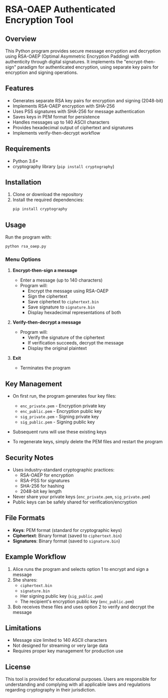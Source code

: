# RSA-OAEP Authenticated Encryption Tool

## Overview

This Python program provides secure message encryption and decryption using RSA-OAEP (Optimal Asymmetric Encryption Padding) with authenticity through digital signatures. It implements the "encrypt-then-sign" paradigm for authenticated encryption, using separate key pairs for encryption and signing operations.

## Features

- Generates separate RSA key pairs for encryption and signing (2048-bit)
- Implements RSA-OAEP encryption with SHA-256
- Uses PSS signatures with SHA-256 for message authentication
- Saves keys in PEM format for persistence
- Handles messages up to 140 ASCII characters
- Provides hexadecimal output of ciphertext and signatures
- Implements verify-then-decrypt workflow

## Requirements

- Python 3.6+
- cryptography library (`pip install cryptography`)

## Installation

1. Clone or download the repository
2. Install the required dependencies:
   ```bash
   pip install cryptography
   ```

## Usage

Run the program with:
```bash
python rsa_oaep.py
```

### Menu Options

1. **Encrypt-then-sign a message**
   - Enter a message (up to 140 characters)
   - Program will:
     - Encrypt the message using RSA-OAEP
     - Sign the ciphertext
     - Save ciphertext to `ciphertext.bin`
     - Save signature to `signature.bin`
     - Display hexadecimal representations of both

2. **Verify-then-decrypt a message**
   - Program will:
     - Verify the signature of the ciphertext
     - If verification succeeds, decrypt the message
     - Display the original plaintext

3. **Exit**
   - Terminates the program

## Key Management

- On first run, the program generates four key files:
  - `enc_private.pem` - Encryption private key
  - `enc_public.pem` - Encryption public key
  - `sig_private.pem` - Signing private key
  - `sig_public.pem` - Signing public key

- Subsequent runs will use these existing keys
- To regenerate keys, simply delete the PEM files and restart the program

## Security Notes

- Uses industry-standard cryptographic practices:
  - RSA-OAEP for encryption
  - RSA-PSS for signatures
  - SHA-256 for hashing
  - 2048-bit key length
- Never share your private keys (`enc_private.pem`, `sig_private.pem`)
- Public keys can be safely shared for verification/encryption

## File Formats

- **Keys**: PEM format (standard for cryptographic keys)
- **Ciphertext**: Binary format (saved to `ciphertext.bin`)
- **Signatures**: Binary format (saved to `signature.bin`)

## Example Workflow

1. Alice runs the program and selects option 1 to encrypt and sign a message
2. She shares:
   - `ciphertext.bin`
   - `signature.bin`
   - Her signing public key (`sig_public.pem`)
   - The recipient's encryption public key (`enc_public.pem`)
3. Bob receives these files and uses option 2 to verify and decrypt the message

## Limitations

- Message size limited to 140 ASCII characters
- Not designed for streaming or very large data
- Requires proper key management for production use

## License

This tool is provided for educational purposes. Users are responsible for understanding and complying with all applicable laws and regulations regarding cryptography in their jurisdiction.
